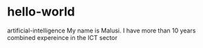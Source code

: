 # hello-world
artificial-intelligence
My name is Malusi.
I have more than 10 years combined expereince in the ICT sector

